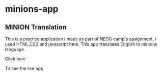 # minions-app
<h2> MINION Translation </h2>

<p>This is a practice application i made as part of NEOG camp's assignment. I used HTML,CSS and javascript here. This app translates English to minions language.</p>  
<link href="https://talkbananawithme.netlify.app/">Click here</link> <p>To see the live app</p>
